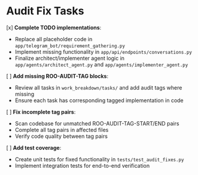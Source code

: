 # Audit Fix Tasks

[x] **Complete TODO implementations**:
- Replace all placeholder code in `app/telegram_bot/requirement_gathering.py`
- Implement missing functionality in `app/api/endpoints/conversations.py`
- Finalize architect/implementer agent logic in `app/agents/architect_agent.py` and `app/agents/implementer_agent.py`

[ ] **Add missing ROO-AUDIT-TAG blocks**:
- Review all tasks in `work_breakdown/tasks/` and add audit tags where missing
- Ensure each task has corresponding tagged implementation in code

[ ] **Fix incomplete tag pairs**:
- Scan codebase for unmatched ROO-AUDIT-TAG-START/END pairs
- Complete all tag pairs in affected files
- Verify code quality between tag pairs

[ ] **Add test coverage**:
- Create unit tests for fixed functionality in `tests/test_audit_fixes.py`
- Implement integration tests for end-to-end verification